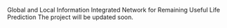 Global and Local Information Integrated Network for Remaining Useful Life Prediction
The project will be updated soon. 

